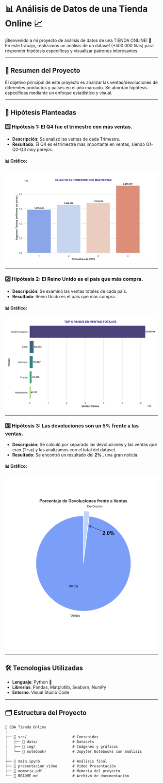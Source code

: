 # 📊 Análisis de Datos de una Tienda Online 📈

¡Bienvenido a mi proyecto de análisis de datos de una TIENDA ONLINE! 🚀  
En este trabajo, realizamos un análisis de un dataset (+500.000 filas) para responder hipótesis específicas y visualizar patrones interesantes.

---

## 📑 **Resumen del Proyecto**

El objetivo principal de este proyecto es analizar las ventas/devoluciones de diferentes productos y países en el año marcado. Se abordan hipótesis específicas mediante un enfoque estadístico y visual.

---

## 🧐 **Hipótesis Planteadas**

### 1️⃣ **Hipótesis 1: El Q4 fue el trimestre con más ventas.**

- **Descripción**: Se analizó las ventas de cada Trimestre.  
- **Resultado**: El Q4 es el trimestre mas importante en ventas, siendo Q1-Q2-Q3 muy parejos.

#### 📊 **Gráfico**:
![Gráfico de Devoluciones por País](src/img/q4trimestreconmasventas.png)

---

### 2️⃣ **Hipótesis 2: El Reino Unido es el país que más compra.**

- **Descripción**: Se examinó las ventas totales de cada país.  
- **Resultado**: Reino Unido es el país que más compra.

#### 📊 **Gráfico**:
![Evolución de Devoluciones del Producto](src/img/top5paisesenvetnastotales.png)

---

### 3️⃣ **Hipótesis 3: Las devoluciones son un 5% frente a las ventas.**

- **Descripción**: Se calculó por separado las devoluciones y las ventas que eran (`True`) y las analizamos con el total del dataset.  
- **Resultado**: Se encontró un resultado del **2%** , una gran noticia.

#### 📊 **Gráfico**:
![Gráfico del Ticket Medio](src/img/devolucionesfrenteventas.png)

---

## 🛠️ **Tecnologías Utilizadas**

- **Lenguaje**: Python 🐍  
- **Librerías**: Pandas, Matplotlib, Seaborn, NumPy  
- **Entorno**: Visual Studio Code

---

## 🗂️ **Estructura del Proyecto**
```plaintext
🚀 EDA_Tienda_Online
│
├── 📂 src/                     # Contenidos
│   ├── 📂 data/                # Datasets
│   ├── 📂 img/                 # Imágenes y gráficos
│   └── 📂 notebook/            # Jupyter Notebooks con análisis
│
├── 📝 main.ipynb               # Análisis final
├── 🎥 presentacion_video       # Video Presentación
├── 🧠 memoria.pdf              # Memoria del proyecto
└── 📄 README.md                # Archivo de documentación
```
